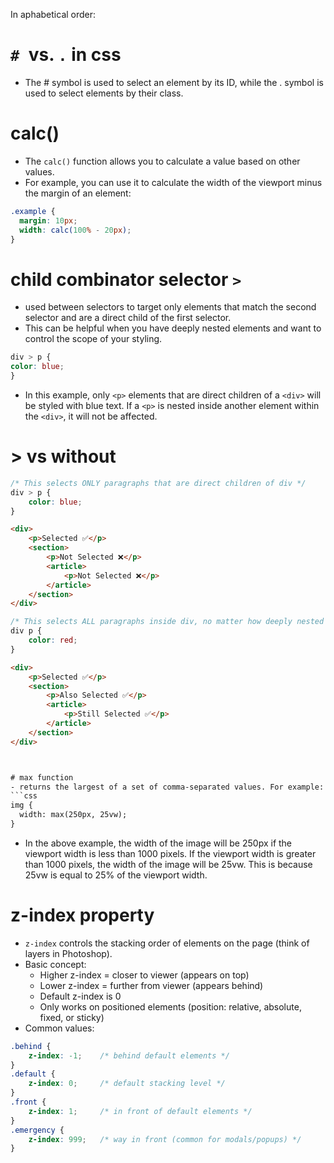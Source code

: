 In aphabetical order:

# `# `vs. `.` in css
- The # symbol is used to select an element by its ID, while the . symbol is used to select elements by their class.


# calc()
- The `calc()` function allows you to calculate a value based on other values. 
- For example, you can use it to calculate the width of the viewport minus the margin of an element:
```css
.example {
  margin: 10px;
  width: calc(100% - 20px);
}
```


# child combinator selector `>`
- used between selectors to target only elements that match the second selector and are a direct child of the first selector.
- This can be helpful when you have deeply nested elements and want to control the scope of your styling.
```css
div > p {
color: blue;
}
```
- In this example, only `<p>` elements that are direct children of a `<div>` will be styled with blue text. If a `<p>` is nested inside another element within the `<div>`, it will not be affected.

# > vs without
```css
/* This selects ONLY paragraphs that are direct children of div */
div > p {
    color: blue;
}
```
```html
<div>
    <p>Selected ✅</p>
    <section>
        <p>Not Selected ❌</p>
        <article>
            <p>Not Selected ❌</p>
        </article>
    </section>
</div>
```
```css
/* This selects ALL paragraphs inside div, no matter how deeply nested */
div p {
    color: red;
}
```
```html
<div>
    <p>Selected ✅</p>
    <section>
        <p>Also Selected ✅</p>
        <article>
            <p>Still Selected ✅</p>
        </article>
    </section>
</div>



# max function
- returns the largest of a set of comma-separated values. For example:
```css
img {
  width: max(250px, 25vw);
}
```
- In the above example, the width of the image will be 250px if the viewport width is less than 1000 pixels. If the viewport width is greater than 1000 pixels, the width of the image will be 25vw. This is because 25vw is equal to 25% of the viewport width.


# z-index property
- `z-index` controls the stacking order of elements on the page (think of layers in Photoshop). 
- Basic concept:
	- Higher z-index = closer to viewer (appears on top)
	- Lower z-index = further from viewer (appears behind)
	- Default z-index is 0
	- Only works on positioned elements (position: relative, absolute, fixed, or sticky)
- Common values:
```css
.behind {
    z-index: -1;    /* behind default elements */
}
.default {
    z-index: 0;     /* default stacking level */
}
.front {
    z-index: 1;     /* in front of default elements */
}
.emergency {
    z-index: 999;   /* way in front (common for modals/popups) */
}
```